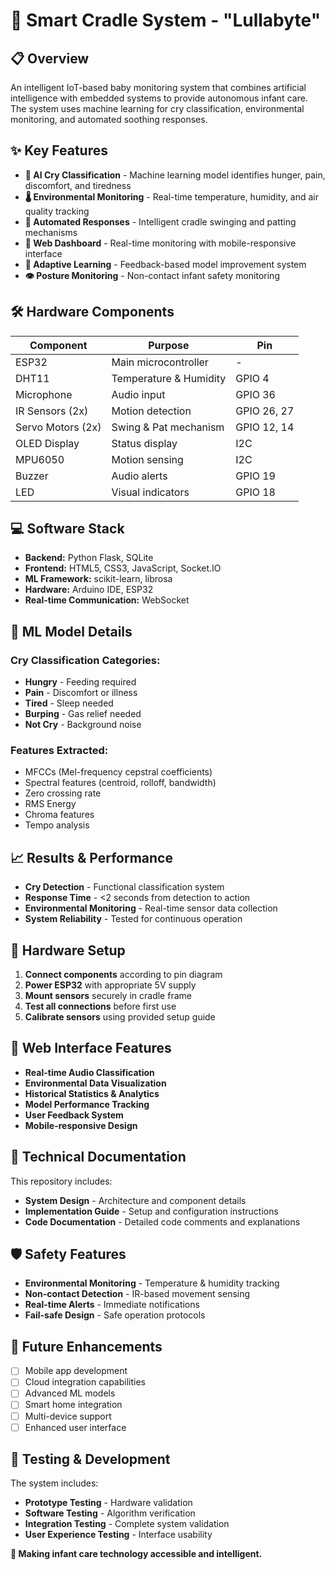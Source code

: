 # 🍼 Smart Cradle System - "Lullabyte"
## 📋 Overview

An intelligent IoT-based baby monitoring system that combines artificial intelligence with embedded systems to provide autonomous infant care. The system uses machine learning for cry classification, environmental monitoring, and automated soothing responses.

## ✨ Key Features

- **🎵 AI Cry Classification** - Machine learning model identifies hunger, pain, discomfort, and tiredness
- **🌡️ Environmental Monitoring** - Real-time temperature, humidity, and air quality tracking
- **🤖 Automated Responses** - Intelligent cradle swinging and patting mechanisms
- **📱 Web Dashboard** - Real-time monitoring with mobile-responsive interface
- **🔄 Adaptive Learning** - Feedback-based model improvement system
- **👁️ Posture Monitoring** - Non-contact infant safety monitoring


## 🛠️ Hardware Components

| Component | Purpose | Pin |
|-----------|---------|-----|
| ESP32 | Main microcontroller | - |
| DHT11 | Temperature & Humidity | GPIO 4 |
| Microphone | Audio input | GPIO 36 |
| IR Sensors (2x) | Motion detection | GPIO 26, 27 |
| Servo Motors (2x) | Swing & Pat mechanism | GPIO 12, 14 |
| OLED Display | Status display | I2C |
| MPU6050 | Motion sensing | I2C |
| Buzzer | Audio alerts | GPIO 19 |
| LED | Visual indicators | GPIO 18 |

## 💻 Software Stack

- **Backend:** Python Flask, SQLite
- **Frontend:** HTML5, CSS3, JavaScript, Socket.IO
- **ML Framework:** scikit-learn, librosa
- **Hardware:** Arduino IDE, ESP32
- **Real-time Communication:** WebSocket


## 🧠 ML Model Details

### Cry Classification Categories:
- **Hungry** - Feeding required
- **Pain** - Discomfort or illness
- **Tired** - Sleep needed
- **Burping** - Gas relief needed
- **Not Cry** - Background noise

### Features Extracted:
- MFCCs (Mel-frequency cepstral coefficients)
- Spectral features (centroid, rolloff, bandwidth)
- Zero crossing rate
- RMS Energy
- Chroma features
- Tempo analysis

## 📈 Results & Performance

- **Cry Detection** - Functional classification system
- **Response Time** - <2 seconds from detection to action
- **Environmental Monitoring** - Real-time sensor data collection
- **System Reliability** - Tested for continuous operation

## 🔧 Hardware Setup

1. **Connect components** according to pin diagram
2. **Power ESP32** with appropriate 5V supply
3. **Mount sensors** securely in cradle frame
4. **Test all connections** before first use
5. **Calibrate sensors** using provided setup guide

## 📱 Web Interface Features

- **Real-time Audio Classification**
- **Environmental Data Visualization**
- **Historical Statistics & Analytics**
- **Model Performance Tracking**
- **User Feedback System**
- **Mobile-responsive Design**

## 🔬 Technical Documentation

This repository includes:
- **System Design** - Architecture and component details
- **Implementation Guide** - Setup and configuration instructions
- **Code Documentation** - Detailed code comments and explanations

## 🛡️ Safety Features

- **Environmental Monitoring** - Temperature & humidity tracking
- **Non-contact Detection** - IR-based movement sensing
- **Real-time Alerts** - Immediate notifications
- **Fail-safe Design** - Safe operation protocols

## 🔮 Future Enhancements

- [ ] Mobile app development
- [ ] Cloud integration capabilities
- [ ] Advanced ML models
- [ ] Smart home integration
- [ ] Multi-device support
- [ ] Enhanced user interface

## 🧪 Testing & Development

The system includes:
- **Prototype Testing** - Hardware validation
- **Software Testing** - Algorithm verification
- **Integration Testing** - Complete system validation
- **User Experience Testing** - Interface usability

**🍼 Making infant care technology accessible and intelligent.**

